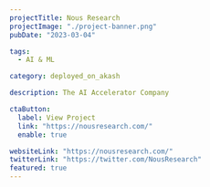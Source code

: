 ```yaml
---
projectTitle: Nous Research
projectImage: "./project-banner.png"
pubDate: "2023-03-04"

tags:
  - AI & ML

category: deployed_on_akash

description: The AI Accelerator Company

ctaButton:
  label: View Project
  link: "https://nousresearch.com/"
  enable: true

websiteLink: "https://nousresearch.com/"
twitterLink: "https://twitter.com/NousResearch"
featured: true
---
```

